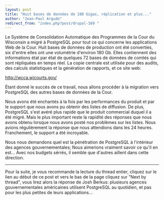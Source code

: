 ```yaml
---
layout: post
title: "Huit bases de données de 180 Gigas, réplication et plus..."
author: "Jean-Paul Argudo"
redirect_from: "index.php?post/drupal-169 "
---
```




Le Système de Consolidation Automatique des Programmes de la Cour du Wisconsin a migré à PostgreSQL pour tout ce qui concerne les applications Web de la Cour. Huit bases de données de production ont été converties, six d'entre elles ont une volumétrie d'environ 180 Gb. Elles contiennent des informations état par état de quelques 72 bases de données de comtés qui sont répliquées en temps réel. La copie centrale est utilisée pour des audits, des calculs statistiques et la génération de rapports, et ce site web:

<a href="http://wcca.wicourts.gov/" target="_blank">http://wcca.wicourts.gov/</a>

<p>Étant donné le succès de ce travail, nous allons procéder à la migration vers PostgreSQL des autres bases de données de la Cour.</p>

<p>Nous avons été enchantés à la fois par les performances du produit et par le support que nous avons pu obtenir des listes de diffusion. De plus, PostgreSQL s'est avéré plus rapide que le produit commercial duquel il a été migré. Mais le plus important reste la rapidité des réponses que nous avons obtenu lorsque nous avons posté nos problèmes sur les listes. Nous avions régulièrement la réponse que nous attendions dans les 24 heures. Franchement, le support a été incroyable.</p>

<p>Nous nous demandons quel est la pénétration de PostgreSQL à l'intérieur des agences gouvernementales; Nous aimerions vraiment savoir ce qu'il en est... Avec nos budgets sérrés, il semble que d'autres aillent dans cette direction.</p>

<hr />

Pour la suite, je vous recommande la lecture du thread entier, cliquez sur le lien au début de ce post et vers le bas de la page cliquez sur "Next by thread", vous lirez alors la réponse de Josh Berkus: plusieurs agences gouvernementales américaines utilisent PostgreSQL au quotidien, et pas pour les plus petites de leurs applications...
